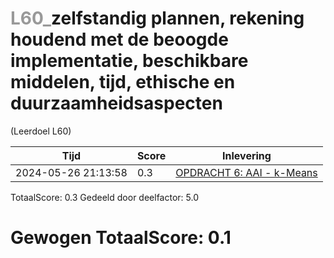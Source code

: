 #  <font color="#999999">L60_</font>zelfstandig plannen, rekening <br>houdend met de beoogde implementatie, beschikbare middelen, tijd, ethische en duurzaamheidsaspecten 
(Leerdoel L60)

|Tijd|Score|Inlevering|
|---|---|---|
|2024-05-26 21:13:58 |0.3|<a href="https://canvas.hu.nl//courses/39753/assignments/284178/submissions/616">OPDRACHT 6: AAI - k-Means</a>|

TotaalScore: 0.3
Gedeeld door deelfactor: 5.0
# Gewogen TotaalScore: 0.1
